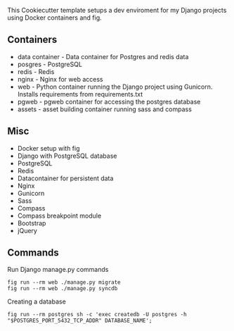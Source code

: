 This Cookiecutter template setups a dev enviroment for my Django projects using Docker containers and fig.

## Containers
- data container - Data container for Postgres and redis data
- posgres - PostgreSQL
- redis - Redis
- nginx - Nginx for web access
- web - Python container running the Django project using Gunicorn. Installs requirements from requirements.txt
- pgweb - pgweb container for accessing the postgres database
- assets - asset building container running sass and compass

## Misc
- Docker setup with fig
- Django with PostgreSQL database
- PostgreSQL
- Redis
- Datacontainer for persistent data
- Nginx
- Gunicorn
- Sass
- Compass
- Compass breakpoint module
- Bootstrap
- jQuery

## Commands
Run Django manage.py commands

	fig run --rm web ./manage.py migrate
	fig run --rm web ./manage.py syncdb
	
Creating a database

	fig run --rm postgres sh -c 'exec createdb -U postgres -h "$POSTGRES_PORT_5432_TCP_ADDR" DATABASE_NAME';